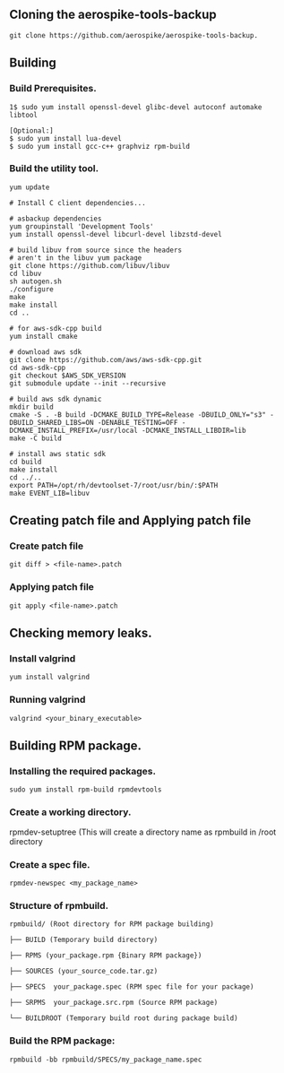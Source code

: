 ## Cloning the aerospike-tools-backup
```shell
git clone https://github.com/aerospike/aerospike-tools-backup.
```


## Building

### Build Prerequisites.
```shell
1$ sudo yum install openssl-devel glibc-devel autoconf automake libtool

[Optional:]
$ sudo yum install lua-devel
$ sudo yum install gcc-c++ graphviz rpm-build

```
### Build the utility tool.
```shell
yum update

# Install C client dependencies...

# asbackup dependencies
yum groupinstall 'Development Tools'
yum install openssl-devel libcurl-devel libzstd-devel

# build libuv from source since the headers
# aren't in the libuv yum package
git clone https://github.com/libuv/libuv
cd libuv
sh autogen.sh
./configure
make
make install
cd ..

# for aws-sdk-cpp build
yum install cmake

# download aws sdk
git clone https://github.com/aws/aws-sdk-cpp.git
cd aws-sdk-cpp
git checkout $AWS_SDK_VERSION
git submodule update --init --recursive

# build aws sdk dynamic
mkdir build
cmake -S . -B build -DCMAKE_BUILD_TYPE=Release -DBUILD_ONLY="s3" -DBUILD_SHARED_LIBS=ON -DENABLE_TESTING=OFF -DCMAKE_INSTALL_PREFIX=/usr/local -DCMAKE_INSTALL_LIBDIR=lib
make -C build

# install aws static sdk
cd build
make install
cd ../..
export PATH=/opt/rh/devtoolset-7/root/usr/bin/:$PATH
make EVENT_LIB=libuv
```

## Creating patch file and Applying patch file

### Create patch file
```shell
git diff > <file-name>.patch
```

### Applying patch file
```shell
git apply <file-name>.patch
```


## Checking memory leaks.

### Install valgrind
```shell
yum install valgrind
```

### Running valgrind
```shell
valgrind <your_binary_executable>
```
## Building RPM package.
### Installing the required packages.
```shell
sudo yum install rpm-build rpmdevtools
```

### Create a working directory.
rpmdev-setuptree  (This will create a directory name as rpmbuild in /root directory 

### Create a spec file.
```shell
rpmdev-newspec <my_package_name>
```


### Structure of rpmbuild.
```
rpmbuild/ (Root directory for RPM package building)

├── BUILD (Temporary build directory)

├── RPMS (your_package.rpm {Binary RPM package})

├── SOURCES (your_source_code.tar.gz)

├── SPECS  your_package.spec (RPM spec file for your package)

├── SRPMS  your_package.src.rpm (Source RPM package)

└── BUILDROOT (Temporary build root during package build)

```
### Build the RPM package:
```shell
rpmbuild -bb rpmbuild/SPECS/my_package_name.spec
```


